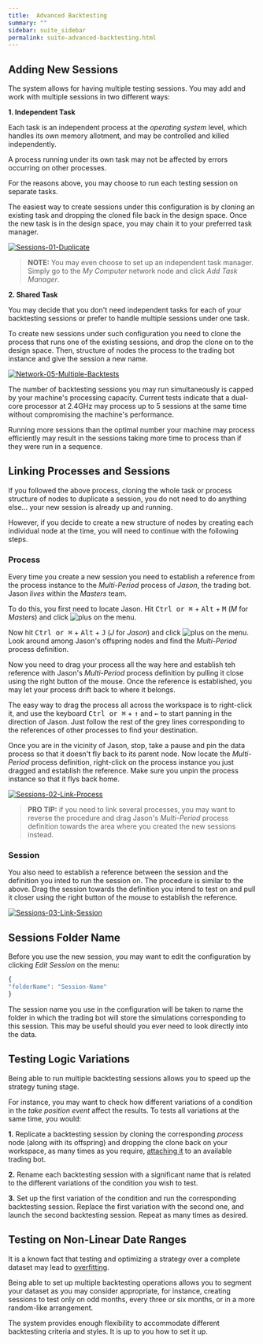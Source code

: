 ```yaml
---
title:  Advanced Backtesting
summary: ""
sidebar: suite_sidebar
permalink: suite-advanced-backtesting.html
---
```


## Adding New Sessions

The system allows for having multiple testing sessions. You may add and work with multiple sessions in two different ways:

**1. Independent Task**

Each task is an independent process at the *operating system* level, which handles its own memory allotment, and may be controlled and killed independently.

A process running under its own task may not be affected by errors occurring on other processes.

For the reasons above, you may choose to run each testing session on separate tasks.

The easiest way to create sessions under this configuration is by cloning an existing task and dropping the cloned file back in the design space. Once the new task is in the design space, you may chain it to your preferred task manager.

[![Sessions-01-Duplicate](https://user-images.githubusercontent.com/13994516/70354911-23d8c000-1871-11ea-8a6c-552ab6e206ce.gif)](https://user-images.githubusercontent.com/13994516/70354911-23d8c000-1871-11ea-8a6c-552ab6e206ce.gif)

> **NOTE:** You may even choose to set up an independent task manager. Simply go to the *My Computer* network node and click *Add Task Manager*.

**2. Shared Task**

You may decide that you don't need independent tasks for each of your backtesting sessions or prefer to handle multiple sessions under one task.

To create new sessions under such configuration you need to clone the process that runs one of the existing sessions, and drop the clone on to the design space. Then, structure of nodes the process to the trading bot instance and give the session a new name.

[![Network-05-Multiple-Backtests](https://user-images.githubusercontent.com/13994516/67272829-90644f00-f4bd-11e9-9559-3f01233ecee8.gif)](https://user-images.githubusercontent.com/13994516/67272829-90644f00-f4bd-11e9-9559-3f01233ecee8.gif)

The number of backtesting sessions you may run simultaneously is capped by your machine's processing capacity. Current tests indicate that a dual-core processor at 2.4GHz may process up to 5 sessions at the same time without compromising the machine's performance.

Running more sessions than the optimal number your machine may process efficiently may result in the sessions taking more time to process than if they were run in a sequence.

## Linking Processes and Sessions

If you followed the above process, cloning the whole task or process structure of nodes to duplicate a session, you do not need to do anything else... your new session is already up and running.

However, if you decide to create a new structure of nodes by creating each individual node at the time, you will need to continue with the following steps.

### Process

Every time you create a new session you need to establish a reference from the process instance to the *Multi-Period* process of *Jason*, the trading bot. Jason *lives* within the *Masters* team.

To do this, you first need to locate Jason. Hit <kbd>Ctrl or &#8984;</kbd> + <kbd>Alt</kbd> + <kbd>M</kbd> (*M* for *Masters*) and click ![plus](https://user-images.githubusercontent.com/13994516/70042962-121cc180-15c0-11ea-8322-018f78524f39.PNG) on the menu.

Now hit <kbd>Ctrl or &#8984;</kbd> + <kbd>Alt</kbd> + <kbd>J</kbd> (*J* for *Jason*) and click ![plus](https://user-images.githubusercontent.com/13994516/70042962-121cc180-15c0-11ea-8322-018f78524f39.PNG) on the menu. Look around among Jason's offspring nodes and find the *Multi-Period* process definition.

Now you need to drag your process all the way here and establish teh reference with Jason's *Multi-Period* process definition by pulling it close using the right button of the mouse. Once the reference is established, you may let your process drift back to where it belongs.

The easy way to drag the process all across the workspace is to right-click it, and use the keyboard <kbd>Ctrl or &#8984;</kbd> + <kbd>&#8593;</kbd> and <kbd>&#8592;</kbd> to start panning in the direction of Jason. Just follow the rest of the grey lines corresponding to the references of other processes to find your destination.

Once you are in the vicinity of Jason, stop, take a pause and pin the data process so that it doesn't fly back to its parent node. Now locate the *Multi-Period* process definition, right-click on the process instance you just dragged and establish the reference. Make sure you unpin the process instance so that it flys back home.

[![Sessions-02-Link-Process](https://user-images.githubusercontent.com/13994516/70355145-b2e5d800-1871-11ea-9bb3-49148772307c.gif)](https://user-images.githubusercontent.com/13994516/70355145-b2e5d800-1871-11ea-9bb3-49148772307c.gif)

> **PRO TIP:** if you need to link several processes, you may want to reverse the procedure and drag Jason's *Multi-Period* process definition towards the area where you created the new sessions instead.

### Session

You also need to establish a reference between the session and the definition you inted to run the session on. The procedure is similar to the above. Drag the session towards the definition you intend to test on and pull it closer using the right button of the mouse to establish the reference.

[![Sessions-03-Link-Session](https://user-images.githubusercontent.com/13994516/70355703-0e649580-1873-11ea-925e-1f0250148d2c.gif)](https://user-images.githubusercontent.com/13994516/70355703-0e649580-1873-11ea-925e-1f0250148d2c.gif)

## Sessions Folder Name

Before you use the new session, you may want to edit the configuration by clicking *Edit Session* on the menu:

```js
{
"folderName": "Session-Name"
}
```

The session name you use in the configuration will be taken to name the folder in which the trading bot will store the simulations corresponding to this session. This may be useful should you ever need to look directly into the data.

## Testing Logic Variations

Being able to run multiple backtesting sessions allows you to speed up the strategy tuning stage.

For instance, you may want to check how different variations of a condition in the *take position event* affect the results. To tests all variations at the same time, you would:

**1.** Replicate a backtesting session by cloning the corresponding *process* node (along with its offspring) and dropping the clone back on your workspace, as many times as you require, [attaching it](Design-Space-Interface#detachment-and-attachment-of-nodes) to an available trading bot.

**2.** Rename each backtesting session with a significant name that is related to the different variations of the condition you wish to test.

**3.** Set up the first variation of the condition and run the corresponding backtesting session. Replace the first variation with the second one, and launch the second backtesting session. Repeat as many times as desired.

## Testing on Non-Linear Date Ranges

It is a known fact that testing and optimizing a strategy over a complete dataset may lead to [overfitting](https://en.wikipedia.org/wiki/Overfitting).

Being able to set up multiple backtesting operations allows you to segment your dataset as you may consider appropriate, for instance, creating sessions to test only on odd months, every three or six months, or in a more random-like arrangement. 

The system provides enough flexibility to accommodate different backtesting criteria and styles. It is up to you how to set it up.